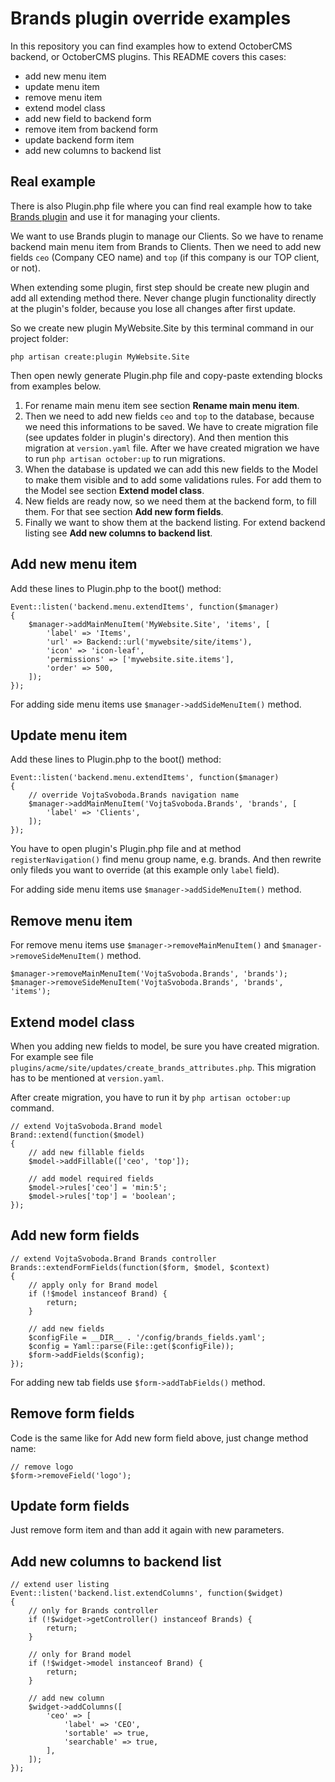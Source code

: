 # Brands plugin override examples

In this repository you can find examples how to extend OctoberCMS backend, or OctoberCMS plugins. This README covers 
this cases:

- add new menu item
- update menu item
- remove menu item
- extend model class
- add new field to backend form
- remove item from backend form
- update backend form item
- add new columns to backend list

## Real example

There is also Plugin.php file where you can find real example how to take 
[Brands plugin](http://octobercms.com/plugin/vojtasvoboda-brands) and use it for managing your clients.

We want to use Brands plugin to manage our Clients. So we have to rename backend main menu item from Brands to Clients. 
Then we need to add new fields `ceo` (Company CEO name) and `top` (if this company is our TOP client, or not).

When extending some plugin, first step should be create new plugin and add all extending method there. Never change 
plugin functionality directly at the plugin's folder, because you lose all changes after first update.

So we create new plugin MyWebsite.Site by this terminal command in our project folder:

```
php artisan create:plugin MyWebsite.Site
```

Then open newly generate Plugin.php file and copy-paste extending blocks from examples below.

1. For rename main menu item see section **Rename main menu item**.
2. Then we need to add new fields `ceo` and `top` to the database, because we need this informations to be saved. 
We have to create migration file (see updates folder in plugin's directory). And then mention this migration 
at `version.yaml` file. After we have created migration we have to run `php artisan october:up` to run migrations.
3. When the database is updated we can add this new fields to the Model to make them visible and to add 
some validations rules. For add them to the Model see section **Extend model class**.
4. New fields are ready now, so we need them at the backend form, to fill them. For that see section **Add new form fields**.
5. Finally we want to show them at the backend listing. For extend backend listing see **Add new columns to backend list**.

## Add new menu item

Add these lines to Plugin.php to the boot() method:

```
Event::listen('backend.menu.extendItems', function($manager)
{
    $manager->addMainMenuItem('MyWebsite.Site', 'items', [
        'label' => 'Items',
        'url' => Backend::url('mywebsite/site/items'),
        'icon' => 'icon-leaf',
        'permissions' => ['mywebsite.site.items'],
        'order' => 500,
    ]);
});
```

For adding side menu items use `$manager->addSideMenuItem()` method.

## Update menu item

Add these lines to Plugin.php to the boot() method:

```
Event::listen('backend.menu.extendItems', function($manager)
{
    // override VojtaSvoboda.Brands navigation name
    $manager->addMainMenuItem('VojtaSvoboda.Brands', 'brands', [
        'label' => 'Clients',
    ]);
});
```

You have to open plugin's Plugin.php file and at method `registerNavigation()` find menu group name, e.g. brands. 
And then rewrite only fileds you want to override (at this example only `label` field).

For adding side menu items use `$manager->addSideMenuItem()` method.

## Remove menu item

For remove menu items use `$manager->removeMainMenuItem()` and `$manager->removeSideMenuItem()` method.

```
$manager->removeMainMenuItem('VojtaSvoboda.Brands', 'brands');
$manager->removeSideMenuItem('VojtaSvoboda.Brands', 'brands', 'items');
```

## Extend model class

When you adding new fields to model, be sure you have created migration. For example see 
file `plugins/acme/site/updates/create_brands_attributes.php`. This migration has to be mentioned at `version.yaml`.

After create migration, you have to run it by `php artisan october:up` command.

```
// extend VojtaSvoboda.Brand model
Brand::extend(function($model)
{
    // add new fillable fields
    $model->addFillable(['ceo', 'top']);

    // add model required fields
    $model->rules['ceo'] = 'min:5';
    $model->rules['top'] = 'boolean';
});
```

## Add new form fields

```
// extend VojtaSvoboda.Brand Brands controller
Brands::extendFormFields(function($form, $model, $context)
{
    // apply only for Brand model
    if (!$model instanceof Brand) {
        return;
    }

    // add new fields
    $configFile = __DIR__ . '/config/brands_fields.yaml';
    $config = Yaml::parse(File::get($configFile));
    $form->addFields($config);
});
```

For adding new tab fields use `$form->addTabFields()` method.

## Remove form fields

Code is the same like for Add new form field above, just change method name:

```
// remove logo
$form->removeField('logo');
```

## Update form fields

Just remove form item and than add it again with new parameters.

## Add new columns to backend list

```
// extend user listing
Event::listen('backend.list.extendColumns', function($widget)
{
    // only for Brands controller
    if (!$widget->getController() instanceof Brands) {
        return;
    }

    // only for Brand model
    if (!$widget->model instanceof Brand) {
        return;
    }

    // add new column
    $widget->addColumns([
        'ceo' => [
            'label' => 'CEO',
            'sortable' => true,
            'searchable' => true,
        ],
    ]);
});
```
